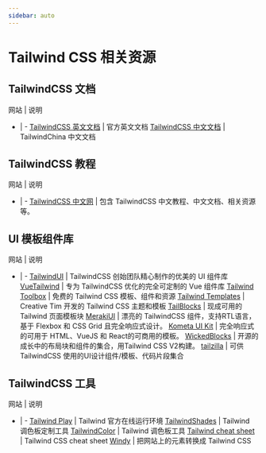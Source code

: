 ```yaml
---
sidebar: auto
---
```


# Tailwind CSS 相关资源

## TailwindCSS 文档

网站 | 说明
- | -
[TailwindCSS 英文文档](https://tailwindcss.com/) | 官方英文文档
[TailwindCSS 中文文档](https://docs.tailwindchina.com/) | TailwindChina 中文文档

## TailwindCSS 教程

网站 | 说明
- | -
[TailwindCSS 中文网](https://tailwindchina.com/) | 包含 TailwindCSS 中文教程、中文文档、相关资源等。

## UI 模板组件库

网站 | 说明
- | -
[TailwindUI](https://tailwindui.com/) | TailwindCSS 创始团队精心制作的优美的 UI 组件库
[VueTailwind](https://www.vue-tailwind.com/) | 专为 TailwindCSS 优化的完全可定制的 Vue 组件库
[Tailwind Toolbox](https://www.tailwindtoolbox.com/) | 免费的 Tailwind CSS 模板、组件和资源
[Tailwind Templates](https://www.creative-tim.com/templates/tailwind) | Creative Tim 开发的 Tailwind CSS 主题和模板
[TailBlocks](https://tailblocks.cc/) | 现成可用的 Tailwind 页面模板块
[MerakiUI](https://merakiui.com/) | 漂亮的 TailwindCSS 组件，支持RTL语言，基于 Flexbox 和 CSS Grid 且完全响应式设计。
[Kometa UI Kit](https://kitwind.io/products/kometa/components/) | 完全响应式的可用于 HTML、VueJS 和 React的可商用的模板。
[WickedBlocks](https://blocks.wickedtemplates.com/) | 开源的成长中的布局块和组件的集合，用Tailwind CSS V2构建。
[tailzilla](https://tailzilla.app/) | 可供 TailwindCSS 使用的UI设计组件/模板、代码片段集合

## TailwindCSS 工具

网站 | 说明
- | -
[Tailwind Play](https://play.tailwindcss.com/) | Tailwind 官方在线运行环境
[TailwindShades](https://www.tailwindshades.com/) | Tailwind 调色板定制工具
[TailwindColor](https://tailwindcolor.com/) | Tailwind 调色板工具
[Tailwind cheat sheet](https://nerdcave.com/tailwind-cheat-sheet) | Tailwind CSS cheat sheet
[Windy](https://usewindy.com/) | 把网站上的元素转换成 Tailwind CSS
